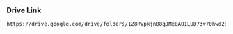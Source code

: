 ### Drive Link 

```bash
https://drive.google.com/drive/folders/1Z8RVpkjn08qJMe0AO1LUD73v70hwd2oT
```